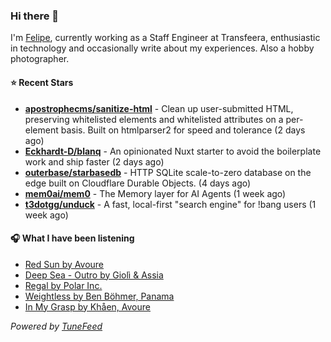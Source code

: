 ### Hi there 👋

I'm [Felipe](https://felipevm.com), currently working as a Staff Engineer at Transfeera, enthusiastic in technology and occasionally write about my experiences. Also a hobby photographer.

#### ⭐ Recent Stars
- **[apostrophecms/sanitize-html](https://github.com/apostrophecms/sanitize-html)** - Clean up user-submitted HTML, preserving whitelisted elements and whitelisted attributes on a per-element basis. Built on htmlparser2 for speed and tolerance (2 days ago)
- **[Eckhardt-D/blanq](https://github.com/Eckhardt-D/blanq)** - An opinionated Nuxt starter to avoid the boilerplate work and ship faster (2 days ago)
- **[outerbase/starbasedb](https://github.com/outerbase/starbasedb)** - HTTP SQLite scale-to-zero database on the edge built on Cloudflare Durable Objects. (4 days ago)
- **[mem0ai/mem0](https://github.com/mem0ai/mem0)** - The Memory layer for AI Agents (1 week ago)
- **[t3dotgg/unduck](https://github.com/t3dotgg/unduck)** - A fast, local-first &#34;search engine&#34; for !bang users (1 week ago)

#### 🎧 What I have been listening
- [Red Sun by Avoure](https://open.spotify.com/track/4kk0mKkbvPtNaQy2aKLmF7)
- [Deep Sea - Outro by Giolì &amp; Assia](https://open.spotify.com/track/6fTSUWqV3phM7w0MthdDOl)
- [Regal by Polar Inc.](https://open.spotify.com/track/1yiLmcHovufRMfOgxqSsfI)
- [Weightless by Ben Böhmer, Panama](https://open.spotify.com/track/70kAyzsYTZYAe5a7b0LYJf)
- [In My Grasp by Khåen, Avoure](https://open.spotify.com/track/1MHGXRiiLeujWR3Kd3M9Er)

_Powered by [TuneFeed](https://tunefeed.app?ref=github.com)_

